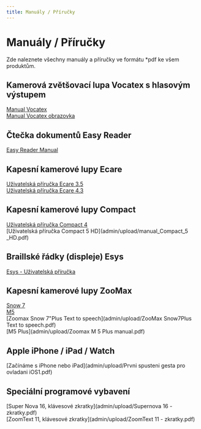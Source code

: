```yaml
---
title: Manuály / Příručky
---
```

# Manuály / Příručky

Zde naleznete všechny manuály a příručky ve formátu *pdf ke všem produktům.  
  

## Kamerová zvětšovací lupa Vocatex s hlasovým výstupem

  
[Manual Vocatex](admin/upload/uzivatelska_prirucka_Vocatex.pdf)  
[Manual Vocatex obrazovka](admin/upload/uzivatelska_prirucka_Vocatex_obrazovka.pdf)  
  

## Čtečka dokumentů Easy Reader

  
[Easy Reader Manual](admin/upload/easy_reader_manual.pdf)  
  

## Kapesní kamerové lupy Ecare

  
[Uživatelská příručka Ecare 3.5](admin/upload/ECARE_3,5_manual.pdf)  
[Uživatelská příručka Ecare 4.3](admin/upload/ECARE_4,3_manual.pdf)  
  

## Kapesní kamerové lupy Compact

  
[Uživatelská příručka Compact 4](admin/upload/Compact_4HD_manual.pdf)    
[Uživatelská příručka Compact 5 HD](admin/upload/manual_Compact_5 _HD.pdf)  
  

## Braillské řádky (displeje) Esys

  
[Esys - Uživatelská příručka](admin/upload/Esys_uzivatelska_prirucka.pdf)  
  

## Kapesní kamerové lupy ZooMax

  
[Snow 7](admin/upload/Snow_7_HD_manual.pdf)    
[M5](admin/upload/M5_manual.pdf)  
[Zoomax Snow 7"Plus Text to speech](admin/upload/ZooMax Snow7Plus Text to speech.pdf)    
[M5 Plus](admin/upload/Zoomax M 5 Plus manual.pdf)    
  

## Apple iPhone / iPad / Watch

  
[Začínáme s iPhone nebo iPad](admin/upload/Prvni spusteni gesta pro ovladani iOS1.pdf)  
  

## Speciální programové vybavení

  
[Super Nova 16, klávesové zkratky](admin/upload/Supernova 16 - zkratky.pdf)    
[ZoomText 11, klávesové zkratky](admin/upload/ZoomText 11 - zkratky.pdf)